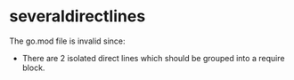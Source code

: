 # severaldirectlines

The go.mod file is invalid since:

- There are 2 isolated direct lines which should be grouped into a require block.
